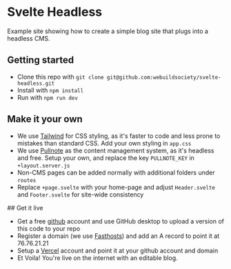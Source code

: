 # Svelte Headless
Example site showing how to create a simple blog site that plugs into a headless CMS.

## Getting started
- Clone this repo with `git clone git@github.com:webuildsociety/svelte-headless.git`
- Install with `npm install`
- Run with `npm run dev`

## Make it your own
- We use [Tailwind](https://tailwindcss.com/) for CSS styling, as it's faster to code and less prone to mistakes than standard CSS. Add your own styling in `app.css`
- We use [Pullnote](https://pullnote.com) as the content management system, as it's headless and free. Setup your own, and replace the key `PULLNOTE_KEY` in `+layout.server.js`
- Non-CMS pages can be added normally with additional folders under `routes`
- Replace `+page.svelte` with your home-page and adjust `Header.svelte` and `Footer.svelte` for site-wide consistency

## Get it live
- Get a free [github](https://github.com) account and use GitHub desktop to upload a version of this code to your repo
- Register a domain (we use [Fasthosts](https://fasthosts.co.uk)) and add an A record to point it at 76.76.21.21
- Setup a [Vercel](https://vercel.com) account and point it at your github account and domain
- Et Voila! You're live on the internet with an editable blog.
